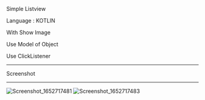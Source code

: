 Simple Listview

Language : KOTLIN

With Show Image

Use Model of Object

Use ClickListener 

<hr>
  Screenshot
  <hr>
  

![Screenshot_1652717481](https://user-images.githubusercontent.com/16983215/168637373-d90cd77a-a12e-47e6-9a77-5ed2d00b629d.png)
![Screenshot_1652717483](https://user-images.githubusercontent.com/16983215/168637390-a402d7a5-b08e-40c8-b133-c6fcb6b25d7e.png)
